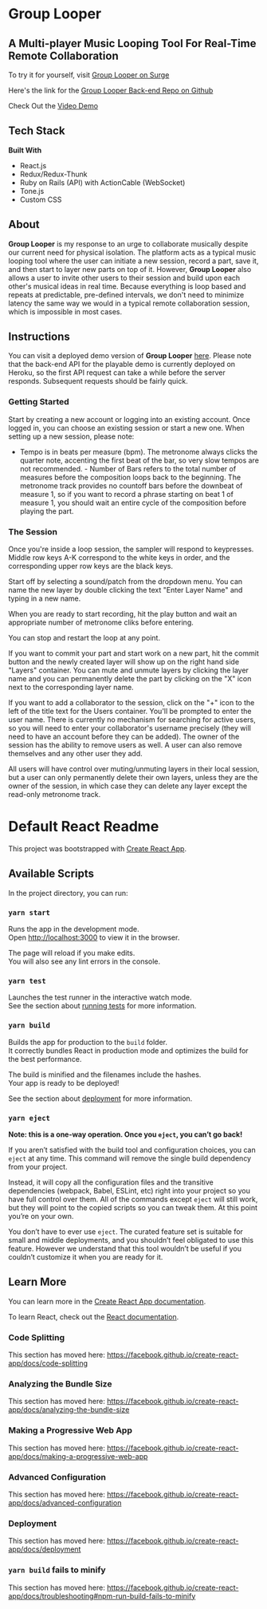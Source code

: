 # Group Looper
## A Multi-player Music Looping Tool For Real-Time Remote Collaboration

To try it for yourself, visit [Group Looper on Surge](https://erratic-pest.surge.sh)

Here's the link for the [Group Looper Back-end Repo on Github](https://github.com/edensongjbs/group-looper-backend)

Check Out the [Video Demo](https://www.youtube.com/watch?v=v2WPS7YCb0U&list=PLjQ6pMJBYCggIXv9A20GPGB2SEx_aymRO&index=1)

## Tech Stack

**Built With**
- React.js
- Redux/Redux-Thunk
- Ruby on Rails (API) with ActionCable (WebSocket)
- Tone.js
- Custom CSS

## About

**Group Looper** is my response to an urge to collaborate musically despite our current need for physical isolation. The platform acts as a typical music looping tool where the user can initiate a new session, record a part, save it, and then start to layer new parts on top of it.  However, **Group Looper** also allows a user to invite other users to their session and build upon each other's musical ideas in real time.  Because everything is loop based and repeats at predictable, pre-defined intervals, we don't need to minimize latency the same way we would in a typical remote collaboration session, which is impossible in most cases.

## Instructions

You can visit a deployed demo version of **Group Looper** [here](https://erratic-pest.surge.sh).  Please note that the back-end API for the playable demo is currently deployed on Heroku, so the first API request can take a while before the server responds.  Subsequent requests should be fairly quick.

### Getting Started

Start by creating a new account or logging into an existing account.  Once logged in, you can choose an existing session or start a new one.  When setting up a new session, please note: 
- Tempo is in beats per measure (bpm).  The metronome always clicks the quarter note, accenting the first beat of the bar, so very slow tempos are not recommended.  - Number of Bars refers to the total number of measures before the composition loops back to the beginning.  The metronome track provides no countoff bars before the downbeat of measure 1, so if you want to record a phrase starting on beat 1 of measure 1, you should wait an entire cycle of the composition before playing the part.

### The Session

Once you're inside a loop session, the sampler will respond to keypresses.  Middle row keys A-K correspond to the white keys in order, and the corresponding upper row keys are the black keys.

Start off by selecting a sound/patch from the dropdown menu.  You can name the new layer by double clicking the text "Enter Layer Name" and typing in a new name.

When you are ready to start recording, hit the play button and wait an appropriate number of metronome cliks before entering.

You can stop and restart the loop at any point.

If you want to commit your part and start work on a new part, hit the commit button and the newly created layer will show up on the right hand side "Layers" container.  You can mute and unmute layers by clicking the layer name and you can permanently delete the part by clicking on the "X" icon next to the corresponding layer name.

If you want to add a collaborator to the session, click on the "+" icon to the left of the title text for the Users container.  You'll be prompted to enter the user name.  There is currently no mechanism for searching for active users, so you will need to enter your collaborator's username precisely (they will need to have an account before they can be added).  The owner of the session has the ability to remove users as well.  A user can also remove themselves and any other user they add.  

All users will have control over muting/unmuting layers in their local session, but a user can only permanently delete their own layers, unless they are the owner of the session, in which case they can delete any layer except the read-only metronome track.



# Default React Readme



This project was bootstrapped with [Create React App](https://github.com/facebook/create-react-app).

## Available Scripts

In the project directory, you can run:

### `yarn start`

Runs the app in the development mode.<br />
Open [http://localhost:3000](http://localhost:3000) to view it in the browser.

The page will reload if you make edits.<br />
You will also see any lint errors in the console.

### `yarn test`

Launches the test runner in the interactive watch mode.<br />
See the section about [running tests](https://facebook.github.io/create-react-app/docs/running-tests) for more information.

### `yarn build`

Builds the app for production to the `build` folder.<br />
It correctly bundles React in production mode and optimizes the build for the best performance.

The build is minified and the filenames include the hashes.<br />
Your app is ready to be deployed!

See the section about [deployment](https://facebook.github.io/create-react-app/docs/deployment) for more information.

### `yarn eject`

**Note: this is a one-way operation. Once you `eject`, you can’t go back!**

If you aren’t satisfied with the build tool and configuration choices, you can `eject` at any time. This command will remove the single build dependency from your project.

Instead, it will copy all the configuration files and the transitive dependencies (webpack, Babel, ESLint, etc) right into your project so you have full control over them. All of the commands except `eject` will still work, but they will point to the copied scripts so you can tweak them. At this point you’re on your own.

You don’t have to ever use `eject`. The curated feature set is suitable for small and middle deployments, and you shouldn’t feel obligated to use this feature. However we understand that this tool wouldn’t be useful if you couldn’t customize it when you are ready for it.

## Learn More

You can learn more in the [Create React App documentation](https://facebook.github.io/create-react-app/docs/getting-started).

To learn React, check out the [React documentation](https://reactjs.org/).

### Code Splitting

This section has moved here: https://facebook.github.io/create-react-app/docs/code-splitting

### Analyzing the Bundle Size

This section has moved here: https://facebook.github.io/create-react-app/docs/analyzing-the-bundle-size

### Making a Progressive Web App

This section has moved here: https://facebook.github.io/create-react-app/docs/making-a-progressive-web-app

### Advanced Configuration

This section has moved here: https://facebook.github.io/create-react-app/docs/advanced-configuration

### Deployment

This section has moved here: https://facebook.github.io/create-react-app/docs/deployment

### `yarn build` fails to minify

This section has moved here: https://facebook.github.io/create-react-app/docs/troubleshooting#npm-run-build-fails-to-minify
